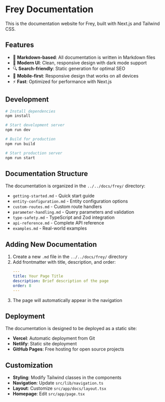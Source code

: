 # Frey Documentation

This is the documentation website for Frey, built with Next.js and Tailwind CSS.

## Features

- 📝 **Markdown-based**: All documentation is written in Markdown files
- 🎨 **Modern UI**: Clean, responsive design with dark mode support
- 🔍 **Search-friendly**: Static generation for optimal SEO
- 📱 **Mobile-first**: Responsive design that works on all devices
- ⚡ **Fast**: Optimized for performance with Next.js

## Development

```bash
# Install dependencies
npm install

# Start development server
npm run dev

# Build for production
npm run build

# Start production server
npm run start
```

## Documentation Structure

The documentation is organized in the `../../docs/frey/` directory:

- `getting-started.md` - Quick start guide
- `entity-configuration.md` - Entity configuration options
- `custom-routes.md` - Custom route handlers
- `parameter-handling.md` - Query parameters and validation
- `type-safety.md` - TypeScript and Zod integration
- `api-reference.md` - Complete API reference
- `examples.md` - Real-world examples

## Adding New Documentation

1. Create a new `.md` file in the `../../docs/frey/` directory
2. Add frontmatter with title, description, and order:
   ```yaml
   ---
   title: Your Page Title
   description: Brief description of the page
   order: 8
   ---
   ```
3. The page will automatically appear in the navigation

## Deployment

The documentation is designed to be deployed as a static site:

- **Vercel**: Automatic deployment from Git
- **Netlify**: Static site deployment
- **GitHub Pages**: Free hosting for open source projects

## Customization

- **Styling**: Modify Tailwind classes in the components
- **Navigation**: Update `src/lib/navigation.ts`
- **Layout**: Customize `src/app/docs/layout.tsx`
- **Homepage**: Edit `src/app/page.tsx`
